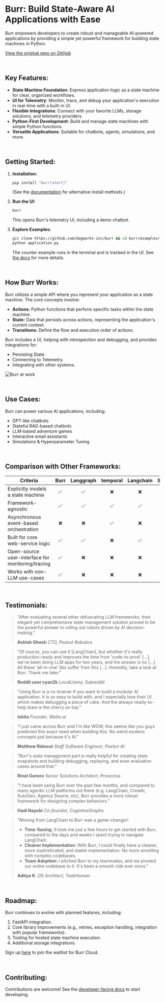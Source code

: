 # Burr: Build State-Aware AI Applications with Ease

Burr empowers developers to create robust and manageable AI-powered applications by providing a simple yet powerful framework for building state machines in Python.

[View the original repo on GitHub](https://github.com/apache/burr)

<br>

## Key Features:

*   **State Machine Foundation**: Express application logic as a state machine for clear, organized workflows.
*   **UI for Telemetry**: Monitor, trace, and debug your application's execution in real-time with a built-in UI.
*   **Flexible Integrations**: Connect with your favorite LLMs, storage solutions, and telemetry providers.
*   **Python-First Development**: Build and manage state machines with simple Python functions.
*   **Versatile Applications**: Suitable for chatbots, agents, simulations, and more.

<br>

## Getting Started:

1.  **Installation:**

    ```bash
    pip install "burr[start]"
    ```

    (See the [documentation](https://burr.dagworks.io/getting_started/install/) for alternative install methods.)
2.  **Run the UI:**

    ```bash
    burr
    ```

    This opens Burr's telemetry UI, including a demo chatbot.
3.  **Explore Examples:**

    ```bash
    git clone https://github.com/dagworks-inc/burr && cd burr/examples/hello-world-counter
    python application.py
    ```

    The counter example runs in the terminal and is tracked in the UI. See [the docs](https://burr.dagworks.io/getting_started/simple-example/) for more details.

<br>

## How Burr Works:

Burr utilizes a simple API where you represent your application as a state machine. The core concepts involve:

*   **Actions:** Python functions that perform specific tasks within the state machine.
*   **State:** Data that persists across actions, representing the application's current context.
*   **Transitions:** Define the flow and execution order of actions.

Burr includes a UI, helping with introspection and debugging, and provides integrations for:
*   Persisting State.
*   Connecting to Telemetry.
*   Integrating with other systems.

![Burr at work](https://github.com/DAGWorks-Inc/burr/blob/main/chatbot.gif)

<br>

## Use Cases:

Burr can power various AI applications, including:

*   GPT-like chatbots
*   Stateful RAG-based chatbots
*   LLM-based adventure games
*   Interactive email assistants
*   Simulations & Hyperparameter Tuning

<br>

## Comparison with Other Frameworks:

| Criteria                                          | Burr | Langgraph | temporal | Langchain | Superagent | Hamilton |
| ------------------------------------------------- | :--: | :-------: | :------: | :-------: | :--------: | :------: |
| Explicitly models a state machine                 |  ✅  |    ✅     |    ❌    |    ❌     |     ❌     |    ❌    |
| Framework-agnostic                                |  ✅  |    ✅     |    ✅    |    ✅     |     ❌     |    ✅    |
| Asynchronous event-based orchestration            |  ❌  |    ❌     |    ✅    |    ❌     |     ❌     |    ❌    |
| Built for core web-service logic                  |  ✅  |    ✅     |    ❌    |    ✅     |     ✅     |    ✅    |
| Open-source user-interface for monitoring/tracing |  ✅  |    ❌     |    ❌    |    ❌     |     ❌     |    ✅    |
| Works with non-LLM use-cases                      |  ✅  |    ❌     |    ❌    |    ❌     |     ❌     |    ✅    |

<br>

## Testimonials:

> "After evaluating several other obfuscating LLM frameworks, their elegant yet comprehensive state management solution proved to be the powerful answer to rolling out robots driven by AI decision-making."
>
> **Ashish Ghosh**
> *CTO, Peanut Robotics*

> "Of course, you can use it [LangChain], but whether it's really production-ready and improves the time from 'code-to-prod' [...], we've been doing LLM apps for two years, and the answer is no [...] All these 'all-in-one' libs suffer from this [...]. Honestly, take a look at Burr. Thank me later."
>
> **Reddit user cyan2k**
> *LocalLlama, Subreddit*

> "Using Burr is a no-brainer if you want to build a modular AI application. It is so easy to build with, and I especially love their UI which makes debugging a piece of cake. And the always-ready-to-help team is the cherry on top."
>
> **Ishita**
> *Founder, Watto.ai*

> "I just came across Burr and I'm like WOW, this seems like you guys predicted this exact need when building this. No weird esoteric concepts just because it's AI."
>
> **Matthew Rideout**
> *Staff Software Engineer, Paxton AI*

> "Burr's state management part is really helpful for creating state snapshots and building debugging, replaying, and even evaluation cases around that."

> **Rinat Gareev**
> *Senior Solutions Architect, Provectus*

> "I have been using Burr over the past few months, and compared to many agentic LLM platforms out there (e.g. LangChain, CrewAi, AutoGen, Agency Swarm, etc), Burr provides a more robust framework for designing complex behaviors."
>
> **Hadi Nayebi**
> *Co-founder, CognitiveGraphs*

> "Moving from LangChain to Burr was a game-changer!
> - **Time-Saving**: It took me just a few hours to get started with Burr, compared to the days and weeks I spent trying to navigate LangChain.
> - **Cleaner Implementation**: With Burr, I could finally have a cleaner, more sophisticated, and stable implementation. No more wrestling with complex codebases.
> - **Team Adoption**: I pitched Burr to my teammates, and we pivoted our entire codebase to it. It's been a smooth ride ever since."
>
> **Aditya K.**
> *DS Architect, TaskHuman*

<br>

## Roadmap:

Burr continues to evolve with planned features, including:

1.  FastAPI integration.
2.  Core library improvements (e.g., retries, exception handling, integration with popular frameworks).
3.  Tooling for hosted state machine execution.
4.  Additional storage integrations.

Sign up [here](https://forms.gle/w9u2QKcPrztApRedA) to join the waitlist for Burr Cloud.

<br>

## Contributing:

Contributions are welcome! See the [developer-facing docs](https://burr.dagworks.io/contributing) to start developing.